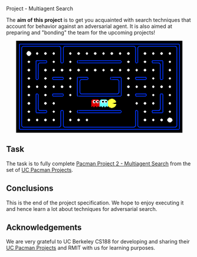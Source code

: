  Project - Multiagent Search

The **aim of this project** is to get you acquainted with search techniques that account for behavior against an adversarial agent. It is also aimed at preparing and "bonding" the team for the upcoming projects!

 <p align="center"> 
    <img src="logo-p2.png" alt="logo project 2">
 </p>


##  Task 
The task is to fully complete [Pacman Project 2 - Multiagent Search](http://ai.berkeley.edu/multiagent.html) from the set of [UC Pacman Projects](http://ai.berkeley.edu/project_overview.html). 


## Conclusions

This is the end of the project specification. We hope to   enjoy executing it and hence learn a lot about techniques for adversarial search. 

## Acknowledgements

We are very grateful to UC Berkeley CS188 for developing and sharing their [UC Pacman Projects](http://ai.berkeley.edu/project_overview.html) and RMIT  with us for learning purposes.
